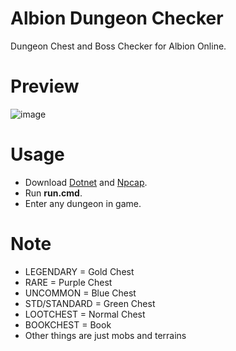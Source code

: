 # Albion Dungeon Checker
Dungeon Chest and Boss Checker for Albion Online.
# Preview
![image](https://github.com/pypye/albion-dungeon-checker/assets/69345080/5415c216-6fbd-4a2d-95cd-f1587a3b76fa)
# Usage
- Download [Dotnet](https://dotnet.microsoft.com/en-us/) and [Npcap](https://npcap.com/).
- Run **run.cmd**.
- Enter any dungeon in game.
# Note
- LEGENDARY = Gold Chest
- RARE = Purple Chest
- UNCOMMON = Blue Chest
- STD/STANDARD = Green Chest
- LOOTCHEST = Normal Chest
- BOOKCHEST = Book
- Other things are just mobs and terrains
